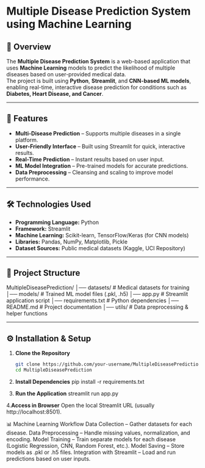 # Multiple Disease Prediction System using Machine Learning

## 📌 Overview
The **Multiple Disease Prediction System** is a web-based application that uses **Machine Learning** models to predict the likelihood of multiple diseases based on user-provided medical data.  
The project is built using **Python**, **Streamlit**, and **CNN-based ML models**, enabling real-time, interactive disease prediction for conditions such as **Diabetes, Heart Disease, and Cancer**.

---

## 🚀 Features
- **Multi-Disease Prediction** – Supports multiple diseases in a single platform.
- **User-Friendly Interface** – Built using Streamlit for quick, interactive results.
- **Real-Time Prediction** – Instant results based on user input.
- **ML Model Integration** – Pre-trained models for accurate predictions.
- **Data Preprocessing** – Cleansing and scaling to improve model performance.

---

## 🛠️ Technologies Used
- **Programming Language:** Python
- **Framework:** Streamlit
- **Machine Learning:** Scikit-learn, TensorFlow/Keras (for CNN models)
- **Libraries:** Pandas, NumPy, Matplotlib, Pickle
- **Dataset Sources:** Public medical datasets (Kaggle, UCI Repository)

---

## 📂 Project Structure
MultipleDiseasePrediction/
│── datasets/ # Medical datasets for training
│── models/ # Trained ML model files (.pkl, .h5)
│── app.py # Streamlit application script
│── requirements.txt # Python dependencies
│── README.md # Project documentation
│── utils/ # Data preprocessing & helper functions


---

## ⚙️ Installation & Setup

1. **Clone the Repository**
   ```bash
   git clone https://github.com/your-username/MultipleDiseasePrediction.git
   cd MultipleDiseasePrediction
   
2. **Install Dependencies**
   pip install -r requirements.txt

3. **Run the Application**
   streamlit run app.py
   
4.**Access in Browser**
  Open the local Streamlit URL (usually http://localhost:8501).

📊 Machine Learning Workflow
Data Collection – Gather datasets for each disease.
Data Preprocessing – Handle missing values, normalization, and encoding.
Model Training – Train separate models for each disease (Logistic Regression, CNN, Random Forest, etc.).
Model Saving – Store models as .pkl or .h5 files.
Integration with Streamlit – Load and run predictions based on user inputs.

